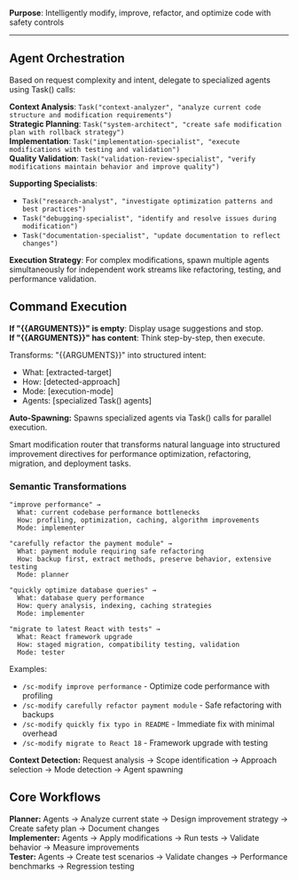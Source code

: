 **Purpose**: Intelligently modify, improve, refactor, and optimize code with safety controls

---

## Agent Orchestration

Based on request complexity and intent, delegate to specialized agents using Task() calls:

**Context Analysis**: `Task("context-analyzer", "analyze current code structure and modification requirements")`  
**Strategic Planning**: `Task("system-architect", "create safe modification plan with rollback strategy")`  
**Implementation**: `Task("implementation-specialist", "execute modifications with testing and validation")`  
**Quality Validation**: `Task("validation-review-specialist", "verify modifications maintain behavior and improve quality")`

**Supporting Specialists**:

- `Task("research-analyst", "investigate optimization patterns and best practices")`
- `Task("debugging-specialist", "identify and resolve issues during modification")`
- `Task("documentation-specialist", "update documentation to reflect changes")`

**Execution Strategy**: For complex modifications, spawn multiple agents simultaneously for independent work streams like refactoring, testing, and performance validation.

## Command Execution

**If "{{ARGUMENTS}}" is empty**: Display usage suggestions and stop.  
**If "{{ARGUMENTS}}" has content**: Think step-by-step, then execute.

Transforms: "{{ARGUMENTS}}" into structured intent:

- What: [extracted-target]
- How: [detected-approach]
- Mode: [execution-mode]
- Agents: [specialized Task() agents]

**Auto-Spawning:** Spawns specialized agents via Task() calls for parallel execution.

Smart modification router that transforms natural language into structured improvement directives for performance optimization, refactoring, migration, and deployment tasks.

### Semantic Transformations

```
"improve performance" →
  What: current codebase performance bottlenecks
  How: profiling, optimization, caching, algorithm improvements
  Mode: implementer

"carefully refactor the payment module" →
  What: payment module requiring safe refactoring
  How: backup first, extract methods, preserve behavior, extensive testing
  Mode: planner

"quickly optimize database queries" →
  What: database query performance
  How: query analysis, indexing, caching strategies
  Mode: implementer

"migrate to latest React with tests" →
  What: React framework upgrade
  How: staged migration, compatibility testing, validation
  Mode: tester
```

Examples:

- `/sc-modify improve performance` - Optimize code performance with profiling
- `/sc-modify carefully refactor payment module` - Safe refactoring with backups
- `/sc-modify quickly fix typo in README` - Immediate fix with minimal overhead
- `/sc-modify migrate to React 18` - Framework upgrade with testing

**Context Detection:** Request analysis → Scope identification → Approach selection → Mode detection → Agent spawning

## Core Workflows

**Planner:** Agents → Analyze current state → Design improvement strategy → Create safety plan → Document changes  
**Implementer:** Agents → Apply modifications → Run tests → Validate behavior → Measure improvements  
**Tester:** Agents → Create test scenarios → Validate changes → Performance benchmarks → Regression testing
